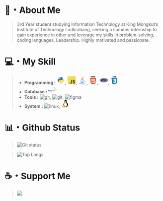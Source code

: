 # 👋・About Me
> 3rd Year student studying Information Technology at King Mongkut’s Institute of Technology Ladkrabang, seeking a summer internship to gain experience in other and leverage my skills in problem-solving, coding languages, Leadership. Highly motivated and passionate.


# 💻・My Skill
> - **Programming :** <img src="https://raw.githubusercontent.com/devicons/devicon/master/icons/python/python-original.svg" alt="python" width="6%" hight="6%">, <img src="https://raw.githubusercontent.com/devicons/devicon/master/icons/javascript/javascript-original.svg" alt="javascript" width="6%" hight="6%">, <img src="https://raw.githubusercontent.com/devicons/devicon/master/icons/java/java-original.svg" alt="java" width="6%" hight="6%">, <img src="https://raw.githubusercontent.com/devicons/devicon/master/icons/html5/html5-original-wordmark.svg" alt="html6" width="6%" hight="6%">, <img src="https://raw.githubusercontent.com/devicons/devicon/master/icons/php/php-original.svg" alt="php" width="6%" hight="6%">, <img src="https://raw.githubusercontent.com/devicons/devicon/master/icons/css3/css3-original-wordmark.svg" alt="css3" width="6%" hight="6%">
> - **Database :** <img src="https://raw.githubusercontent.com/devicons/devicon/master/icons/mysql/mysql-original-wordmark.svg" alt="mysql" width="6%" hight="6%">
> - **Tools :** <img src="https://www.vectorlogo.zone/logos/git-scm/git-scm-icon.svg" alt="git" width="6%" hight="6%">, <img src="https://img.icons8.com/?size=100&id=9OGIyU8hrxW5&format=png&color=000000" alt="git" width="6%" hight="6%">, <img src="https://www.vectorlogo.zone/logos/figma/figma-icon.svg" alt="figma" width="6%" hight="6%">
> - **System :** <img src="https://img.icons8.com/?size=100&id=M9BRw0RJZXKi&format=png&color=000000" alt="linux" width="6%" hight="6%">, <img src="https://raw.githubusercontent.com/devicons/devicon/master/icons/linux/linux-original.svg" alt="linux" width="6%" hight="6%">

# 📊・Github Status
> ![Git status](https://github-readme-stats.vercel.app/api?username=MadaMun)

> ![Top Langs](https://github-readme-stats.vercel.app/api/top-langs/?username=MadaMun&layout=compact)

# ☕・Support Me
> <a href="https://buymeacoffee.com/madamun" target="_blank"><img src="https://camo.githubusercontent.com/cace41b0afc90c68d0207e2bd809ee121f9ff4f72ac032e8ced972aee7adbb23/68747470733a2f2f63646e2e6275796d6561636f666665652e636f6d2f627574746f6e732f76322f64656661756c742d79656c6c6f772e706e67" width="200" data-canonical-src="https://cdn.buymeacoffee.com/buttons/v2/default-yellow.png" style="max-width: 100%;">

